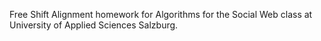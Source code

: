 Free Shift Alignment homework for Algorithms for the Social Web class at University of Applied Sciences Salzburg.
